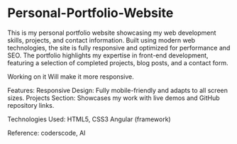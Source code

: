 # Personal-Portfolio-Website
This is my personal portfolio website showcasing my web development skills, projects, and contact information.
Built using modern web technologies, the site is fully responsive and optimized for performance and SEO.
The portfolio highlights my expertise in front-end development, featuring a selection of completed projects, blog posts, and a contact form.

Working on it Will make it more responsive.  

Features:
Responsive Design: Fully mobile-friendly and adapts to all screen sizes.
Projects Section: Showcases my work with live demos and GitHub repository links.

Technologies Used:
HTML5, CSS3
Angular (framework)

Reference:
coderscode,
AI 

